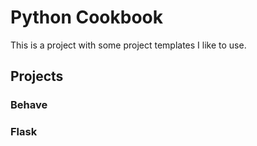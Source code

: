 # Python Cookbook
This is a project with some project templates I like to use.

## Projects

### Behave

### Flask